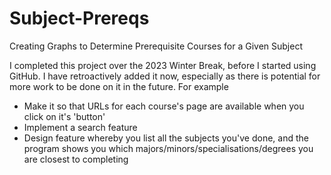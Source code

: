 # Subject-Prereqs
 Creating Graphs to Determine Prerequisite Courses for a Given Subject

I completed this project over the 2023 Winter Break, before I started using GitHub. I have retroactively added it now, especially as there is potential for more work to be done on it in the future. For example

- Make it so that URLs for each course's page are available when you click on it's 'button'
- Implement a search feature
- Design feature whereby you list all the subjects you've done, and the program shows you which majors/minors/specialisations/degrees you are closest to completing
